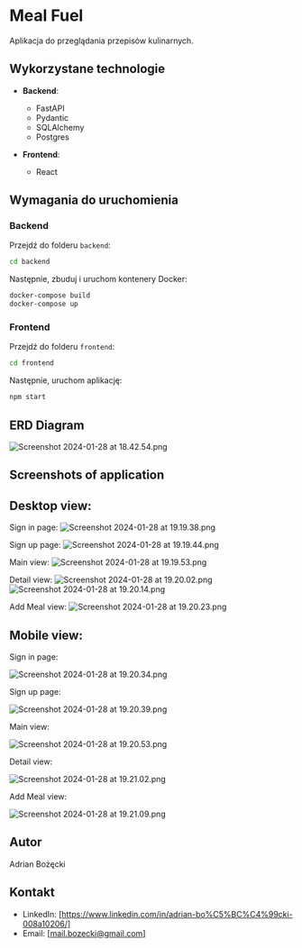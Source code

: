 # Meal Fuel

Aplikacja do przeglądania przepisów kulinarnych.

## Wykorzystane technologie

- **Backend**: 
  - FastAPI
  - Pydantic
  - SQLAlchemy
  - Postgres

- **Frontend**:
  - React

## Wymagania do uruchomienia

### Backend

Przejdź do folderu `backend`:

```bash
cd backend
```

Następnie, zbuduj i uruchom kontenery Docker:


```bash
docker-compose build
docker-compose up
```

### Frontend
Przejdź do folderu `frontend`:

```bash
cd frontend
```


Następnie, uruchom aplikację:

```bash
npm start
```

## ERD Diagram
![Screenshot 2024-01-28 at 18.42.54.png](..%2F..%2FDesktop%2FScreenshot%202024-01-28%20at%2018.42.54.png)

## Screenshots of application
## Desktop view:

Sign in page:
![Screenshot 2024-01-28 at 19.19.38.png](..%2F..%2FDesktop%2FScreenshot%202024-01-28%20at%2019.19.38.png)

Sign up page:
![Screenshot 2024-01-28 at 19.19.44.png](..%2F..%2FDesktop%2FScreenshot%202024-01-28%20at%2019.19.44.png)

Main view:
![Screenshot 2024-01-28 at 19.19.53.png](..%2F..%2FDesktop%2FScreenshot%202024-01-28%20at%2019.19.53.png)

Detail view:
![Screenshot 2024-01-28 at 19.20.02.png](..%2F..%2FDesktop%2FScreenshot%202024-01-28%20at%2019.20.02.png)
![Screenshot 2024-01-28 at 19.20.14.png](..%2F..%2FDesktop%2FScreenshot%202024-01-28%20at%2019.20.14.png)

Add Meal view:
![Screenshot 2024-01-28 at 19.20.23.png](..%2F..%2FDesktop%2FScreenshot%202024-01-28%20at%2019.20.23.png)


## Mobile view:

Sign in page:

![Screenshot 2024-01-28 at 19.20.34.png](..%2F..%2FDesktop%2FScreenshot%202024-01-28%20at%2019.20.34.png)

Sign up page:

![Screenshot 2024-01-28 at 19.20.39.png](..%2F..%2FDesktop%2FScreenshot%202024-01-28%20at%2019.20.39.png)

Main view:

![Screenshot 2024-01-28 at 19.20.53.png](..%2F..%2FDesktop%2FScreenshot%202024-01-28%20at%2019.20.53.png)

Detail view:

![Screenshot 2024-01-28 at 19.21.02.png](..%2F..%2FDesktop%2FScreenshot%202024-01-28%20at%2019.21.02.png)

Add Meal view:

![Screenshot 2024-01-28 at 19.21.09.png](..%2F..%2FDesktop%2FScreenshot%202024-01-28%20at%2019.21.09.png)

## Autor

Adrian Bożęcki

## Kontakt

- LinkedIn: [https://www.linkedin.com/in/adrian-bo%C5%BC%C4%99cki-008a10206/]
- Email: [mail.bozecki@gmail.com]
